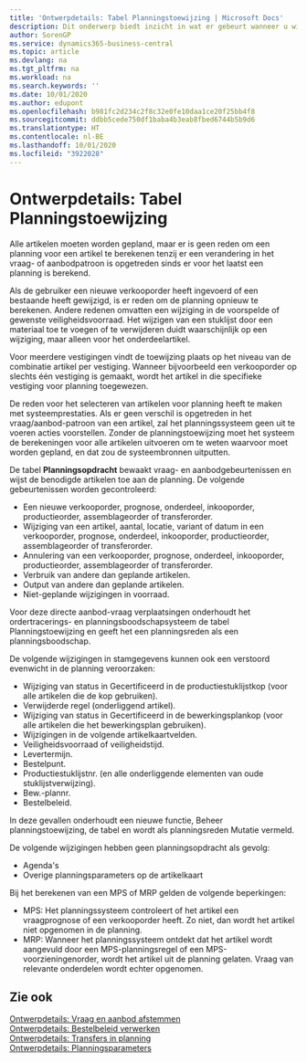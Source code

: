 ```yaml
---
title: 'Ontwerpdetails: Tabel Planningstoewijzing | Microsoft Docs'
description: Dit onderwerp biedt inzicht in wat er gebeurt wanneer u wijzigt hoe u plant voor een artikel.
author: SorenGP
ms.service: dynamics365-business-central
ms.topic: article
ms.devlang: na
ms.tgt_pltfrm: na
ms.workload: na
ms.search.keywords: ''
ms.date: 10/01/2020
ms.author: edupont
ms.openlocfilehash: b981fc2d234c2f8c32e0fe10daa1ce20f25bb4f8
ms.sourcegitcommit: ddbb5cede750df1baba4b3eab8fbed6744b5b9d6
ms.translationtype: HT
ms.contentlocale: nl-BE
ms.lasthandoff: 10/01/2020
ms.locfileid: "3922028"
---
```

# <a name="design-details-planning-assignment-table"></a>Ontwerpdetails: Tabel Planningstoewijzing
Alle artikelen moeten worden gepland, maar er is geen reden om een planning voor een artikel te berekenen tenzij er een verandering in het vraag- of aanbodpatroon is opgetreden sinds er voor het laatst een planning is berekend.  

Als de gebruiker een nieuwe verkooporder heeft ingevoerd of een bestaande heeft gewijzigd, is er reden om de planning opnieuw te berekenen. Andere redenen omvatten een wijziging in de voorspelde of gewenste veiligheidsvoorraad. Het wijzigen van een stuklijst door een materiaal toe te voegen of te verwijderen duidt waarschijnlijk op een wijziging, maar alleen voor het onderdeelartikel.  

Voor meerdere vestigingen vindt de toewijzing plaats op het niveau van de combinatie artikel per vestiging. Wanneer bijvoorbeeld een verkooporder op slechts één vestiging is gemaakt, wordt het artikel in die specifieke vestiging voor planning toegewezen.  

De reden voor het selecteren van artikelen voor planning heeft te maken met systeemprestaties. Als er geen verschil is opgetreden in het vraag/aanbod-patroon van een artikel, zal het planningssysteem geen uit te voeren acties voorstellen. Zonder de planningstoewijzing moet het systeem de berekeningen voor alle artikelen uitvoeren om te weten waarvoor moet worden gepland, en dat zou de systeembronnen uitputten.  

De tabel **Planningsopdracht** bewaakt vraag- en aanbodgebeurtenissen en wijst de benodigde artikelen toe aan de planning. De volgende gebeurtenissen worden gecontroleerd:  

* Een nieuwe verkooporder, prognose, onderdeel, inkooporder, productieorder, assemblageorder of transferorder.  
* Wijziging van een artikel, aantal, locatie, variant of datum in een verkooporder, prognose, onderdeel, inkooporder, productieorder, assemblageorder of transferorder.  
* Annulering van een verkooporder, prognose, onderdeel, inkooporder, productieorder, assemblageorder of transferorder.  
* Verbruik van andere dan geplande artikelen.  
* Output van andere dan geplande artikelen.  
* Niet-geplande wijzigingen in voorraad.  

Voor deze directe aanbod-vraag verplaatsingen onderhoudt het ordertracerings- en planningsboodschapsysteem de tabel Planningstoewijzing en geeft het een planningsreden als een planningsboodschap.  

De volgende wijzigingen in stamgegevens kunnen ook een verstoord evenwicht in de planning veroorzaken:  

* Wijziging van status in Gecertificeerd in de productiestuklijstkop (voor alle artikelen die de kop gebruiken).  
* Verwijderde regel (onderliggend artikel).  
* Wijziging van status in Gecertificeerd in de bewerkingsplankop (voor alle artikelen die het bewerkingsplan gebruiken).  
* Wijzigingen in de volgende artikelkaartvelden.  
* Veiligheidsvoorraad of veiligheidstijd.  
* Levertermijn.  
* Bestelpunt.  
* Productiestuklijstnr. (en alle onderliggende elementen van oude stuklijstverwijzing).  
* Bew.-plannr.  
* Bestelbeleid.  

In deze gevallen onderhoudt een nieuwe functie, Beheer planningstoewijzing, de tabel en wordt als planningsreden Mutatie vermeld.  

De volgende wijzigingen hebben geen planningsopdracht als gevolg:  

* Agenda's  
* Overige planningsparameters op de artikelkaart  

Bij het berekenen van een MPS of MRP gelden de volgende beperkingen:  

* MPS: Het planningssysteem controleert of het artikel een vraagprognose of een verkooporder heeft. Zo niet, dan wordt het artikel niet opgenomen in de planning.  
* MRP: Wanneer het planningssysteem ontdekt dat het artikel wordt aangevuld door een MPS-planningsregel of een MPS-voorzieningenorder, wordt het artikel uit de planning gelaten. Vraag van relevante onderdelen wordt echter opgenomen.  

## <a name="see-also"></a>Zie ook  
[Ontwerpdetails: Vraag en aanbod afstemmen](design-details-balancing-demand-and-supply.md)   
[Ontwerpdetails: Bestelbeleid verwerken](design-details-handling-reordering-policies.md)   
[Ontwerpdetails: Transfers in planning](design-details-transfers-in-planning.md)   
[Ontwerpdetails: Planningsparameters](design-details-planning-parameters.md)  
